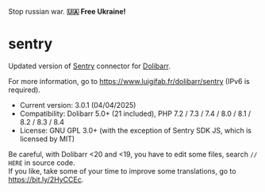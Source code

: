 Stop russian war. **🇺🇦 Free Ukraine!**

# sentry

Updated version of [Sentry](https://github.com/getsentry/sentry) connector for [Dolibarr](https://github.com/Dolibarr/dolibarr).

For more information, go to https://www.luigifab.fr/dolibarr/sentry (IPv6 is required).

- Current version: 3.0.1 (04/04/2025)
- Compatibility: Dolibarr 5.0+ (21 included), PHP 7.2 / 7.3 / 7.4 / 8.0 / 8.1 / 8.2 / 8.3 / 8.4
- License: GNU GPL 3.0+ (with the exception of Sentry SDK JS, which is licensed by MIT)

Be careful, with Dolibarr <20 and <19, you have to edit some files, search `// HERE` in source code.\
If you like, take some of your time to improve some translations, go to https://bit.ly/2HyCCEc.
